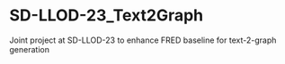 # SD-LLOD-23_Text2Graph
Joint project at SD-LLOD-23 to enhance FRED baseline for text-2-graph generation
